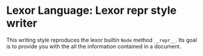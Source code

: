 Lexor Language: Lexor repr style writer
=======================================

This writing style reproduces the lexor builtin `Node` method
`__repr__`. Its goal is to provide you with the all the information
contained in a document.
